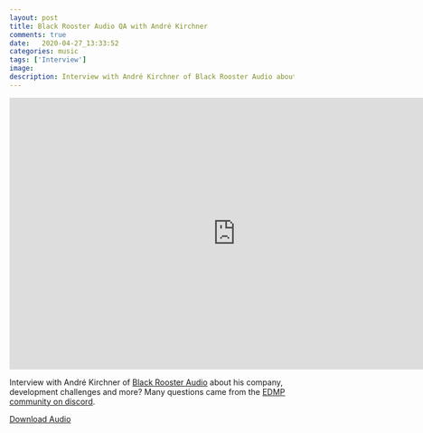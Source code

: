 ```yaml
---
layout: post
title: Black Rooster Audio QA with André Kirchner
comments: true
date:   2020-04-27_13:33:52 
categories: music
tags: ['Interview']
image:
description: Interview with André Kirchner of Black Rooster Audio about his company, development challenges and more?
---
```


<iframe width="800" height="480" src="https://www.youtube.com/embed/HprI-pOcVdA" frameborder="0" allow="accelerometer; autoplay; encrypted-media; gyroscope; picture-in-picture" allowfullscreen></iframe>

Interview with André Kirchner of [Black Rooster Audio](http://blackroosteraudio.com) about his company, development challenges and more? Many questions came from the [EDMP community on discord](discord.gg/edmp).

[Download Audio](/assets/Interviews/BRAQA.mp3)


<script src="/audiojs/audiojs/audio.min.js"></script>
<script>
  audiojs.events.ready(function() {
    var as = audiojs.createAll();
  });
</script>
<audio src="/assets/Interviews/BRAQA.mp3" preload="auto" />

<!--more-->

# Meta

This interview took 1 hour to record, 8 hours to edit, and approx 15 hours to organize.






